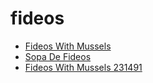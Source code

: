 # fideos

 * [Fideos With Mussels](../../index/f/fideos-with-mussels-231491.json)
 * [Sopa De Fideos](../../index/s/sopa-de-fideos.json)
 * [Fideos With Mussels 231491](../../index/f/fideos-with-mussels-231491.json)

